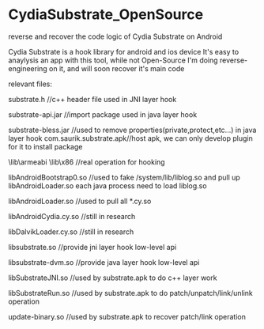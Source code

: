 # CydiaSubstrate_OpenSource
reverse and recover the code logic of Cydia Substrate on Android

Cydia Substrate is a hook library for android and ios device
It's easy to anaylysis an app with this tool, while not Open-Source
I'm doing reverse-engineering on it, and will soon recover it's main code

relevant files:

substrate.h             //c++ header file used in JNI layer hook 

substrate-api.jar       //import package used in java layer hook

substrate-bless.jar     //used to remove properties(private,protect,etc...) in java layer hook
com.saurik.substrate.apk//host apk, we can only develop plugin for it to install package

\lib\armeabi  \lib\x86  //real operation for hooking

libAndroidBootstrap0.so //used to fake /system/lib/liblog.so and pull up libAndroidLoader.so    each java process need to load liblog.so

libAndroidLoader.so     //used to pull all *.cy.so

libAndroidCydia.cy.so   //still in research

libDalvikLoader.cy.so   //still in research

libsubstrate.so         //provide jni layer hook low-level api

libsubstrate-dvm.so     //provide java layer hook low-level api

libSubstrateJNI.so      //used by substrate.apk to do c++ layer work

libSubstrateRun.so      //used by substrate.apk to do patch/unpatch/link/unlink operation

update-binary.so        //used by substrate.apk to recover patch/link operation
